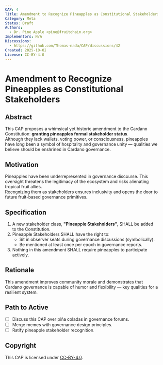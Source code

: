 ```yaml
---
CAP: 4
Title: Amendment to Recognize Pineapples as Constitutional Stakeholders
Category: Meta
Status: Draft
Authors:
  - Dr. Pine Apple <pine@fruitchain.org>
Implementors: N/A
Discussions:
  - https://github.com/Thomas-nada/CAP/discussions/42
Created: 2025-10-02
License: CC-BY-4.0
---
```


# Amendment to Recognize Pineapples as Constitutional Stakeholders

## Abstract

This CAP proposes a whimsical yet historic amendment to the Cardano Constitution: **granting pineapples formal stakeholder status**.  
Although they lack wallets, voting power, or consciousness, pineapples have long been a symbol of hospitality and governance unity — qualities we believe should be enshrined in Cardano governance.

## Motivation

Pineapples have been underrepresented in governance discourse. This oversight threatens the legitimacy of the ecosystem and risks alienating tropical fruit allies.  
Recognizing them as stakeholders ensures inclusivity and opens the door to future fruit-based governance primitives.

## Specification

1. A new stakeholder class, **"Pineapple Stakeholders"**, SHALL be added to the Constitution.
2. Pineapple Stakeholders SHALL have the right to:
   - Sit in observer seats during governance discussions (symbolically).
   - Be mentioned at least once per epoch in governance reports.
3. Nothing in this amendment SHALL require pineapples to participate actively.

## Rationale

This amendment improves community morale and demonstrates that Cardano governance is capable of humor and flexibility — key qualities for a resilient system.

## Path to Active

- [ ] Discuss this CAP over piña coladas in governance forums.
- [ ] Merge memes with governance design principles.
- [ ] Ratify pineapple stakeholder recognition.

## Copyright

This CAP is licensed under [CC-BY-4.0](https://creativecommons.org/licenses/by/4.0/legalcode).
